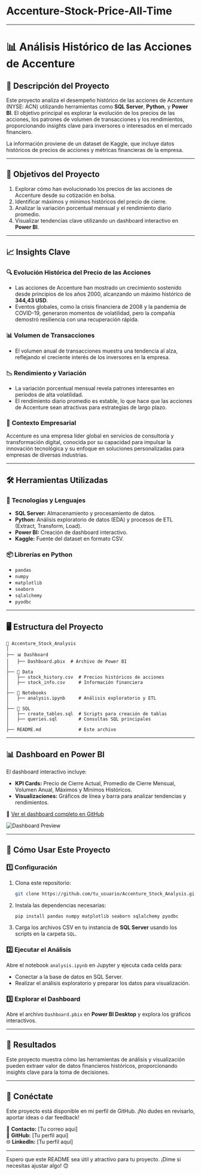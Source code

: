 # Accenture-Stock-Price-All-Time

---

# 📊 **Análisis Histórico de las Acciones de Accenture**

## 📝 **Descripción del Proyecto**
Este proyecto analiza el desempeño histórico de las acciones de Accenture (NYSE: ACN) utilizando herramientas como **SQL Server**, **Python**, y **Power BI**. El objetivo principal es explorar la evolución de los precios de las acciones, los patrones de volumen de transacciones y los rendimientos, proporcionando insights clave para inversores o interesados en el mercado financiero.

La información proviene de un dataset de Kaggle, que incluye datos históricos de precios de acciones y métricas financieras de la empresa.

---

## 🎯 **Objetivos del Proyecto**
1. Explorar cómo han evolucionado los precios de las acciones de Accenture desde su cotización en bolsa.
2. Identificar máximos y mínimos históricos del precio de cierre.
3. Analizar la variación porcentual mensual y el rendimiento diario promedio.
4. Visualizar tendencias clave utilizando un dashboard interactivo en **Power BI**.

---

## 📈 **Insights Clave**
### 🔍 **Evolución Histórica del Precio de las Acciones**
- Las acciones de Accenture han mostrado un crecimiento sostenido desde principios de los años 2000, alcanzando un máximo histórico de **344,43 USD**.
- Eventos globales, como la crisis financiera de 2008 y la pandemia de COVID-19, generaron momentos de volatilidad, pero la compañía demostró resiliencia con una recuperación rápida.

### 📊 **Volumen de Transacciones**
- El volumen anual de transacciones muestra una tendencia al alza, reflejando el creciente interés de los inversores en la empresa.

### 📉 **Rendimiento y Variación**
- La variación porcentual mensual revela patrones interesantes en períodos de alta volatilidad.
- El rendimiento diario promedio es estable, lo que hace que las acciones de Accenture sean atractivas para estrategias de largo plazo.

### 🏢 **Contexto Empresarial**
Accenture es una empresa líder global en servicios de consultoría y transformación digital, conocida por su capacidad para impulsar la innovación tecnológica y su enfoque en soluciones personalizadas para empresas de diversas industrias.

---

## 🛠️ **Herramientas Utilizadas**
### 🔧 **Tecnologías y Lenguajes**
- **SQL Server:** Almacenamiento y procesamiento de datos.
- **Python:** Análisis exploratorio de datos (EDA) y procesos de ETL (Extract, Transform, Load).
- **Power BI:** Creación de dashboard interactivo.
- **Kaggle:** Fuente del dataset en formato CSV.

### 📦 **Librerías en Python**
- `pandas`
- `numpy`
- `matplotlib`
- `seaborn`
- `sqlalchemy`
- `pyodbc`

---

## 🖥️ **Estructura del Proyecto**
```plaintext
📂 Accenture_Stock_Analysis
│
├── 📊 Dashboard
│   ├── Dashboard.pbix  # Archivo de Power BI
│
├── 📂 Data
│   ├── stock_history.csv  # Precios históricos de acciones
│   ├── stock_info.csv     # Información financiera
│
├── 📂 Notebooks
│   ├── analysis.ipynb     # Análisis exploratorio y ETL
│
├── 📂 SQL
│   ├── create_tables.sql  # Scripts para creación de tablas
│   ├── queries.sql        # Consultas SQL principales
│
├── README.md              # Este archivo
```

---

## 📊 **Dashboard en Power BI**
El dashboard interactivo incluye:
- **KPI Cards:** Precio de Cierre Actual, Promedio de Cierre Mensual, Volumen Anual, Máximos y Mínimos Históricos.
- **Visualizaciones:** Gráficos de línea y barra para analizar tendencias y rendimientos.
  
🔗 [Ver el dashboard completo en GitHub](https://github.com/tu_usuario/Accenture_Stock_Analysis)  

![Dashboard Preview](https://1drv.ms/u/c/aec9adf1cf0371ee/EcUz8PZgzbJCly7rzEUYS1oBPvADV6Y7qdjXb-EZXVKrpA?e=rsfzvH)

---

## 📂 **Cómo Usar Este Proyecto**
### 1️⃣ **Configuración**
1. Clona este repositorio:
   ```bash
   git clone https://github.com/tu_usuario/Accenture_Stock_Analysis.git
   ```
2. Instala las dependencias necesarias:
   ```bash
   pip install pandas numpy matplotlib seaborn sqlalchemy pyodbc
   ```
3. Carga los archivos CSV en tu instancia de **SQL Server** usando los scripts en la carpeta `SQL`.

### 2️⃣ **Ejecutar el Análisis**
Abre el notebook `analysis.ipynb` en Jupyter y ejecuta cada celda para:
- Conectar a la base de datos en SQL Server.
- Realizar el análisis exploratorio y preparar los datos para visualización.

### 3️⃣ **Explorar el Dashboard**
Abre el archivo `Dashboard.pbix` en **Power BI Desktop** y explora los gráficos interactivos.

---

## 🌟 **Resultados**
Este proyecto muestra cómo las herramientas de análisis y visualización pueden extraer valor de datos financieros históricos, proporcionando insights clave para la toma de decisiones.

---

## 🔗 **Conéctate**
Este proyecto está disponible en mi perfil de GitHub. ¡No dudes en revisarlo, aportar ideas o dar feedback!

📩 **Contacto:** [Tu correo aquí]  
🔗 **GitHub:** [Tu perfil aquí]  
🌐 **LinkedIn:** [Tu perfil aquí]  

---

Espero que este README sea útil y atractivo para tu proyecto. ¡Dime si necesitas ajustar algo! 😊
